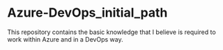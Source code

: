 # Azure-DevOps_initial_path
This repository contains the basic knowledge that I believe is required to work within Azure and in a DevOps way.
